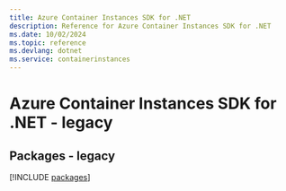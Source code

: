 ```yaml
---
title: Azure Container Instances SDK for .NET
description: Reference for Azure Container Instances SDK for .NET
ms.date: 10/02/2024
ms.topic: reference
ms.devlang: dotnet
ms.service: containerinstances
---
```

# Azure Container Instances SDK for .NET - legacy
## Packages - legacy
[!INCLUDE [packages](container-instances-index.md)]